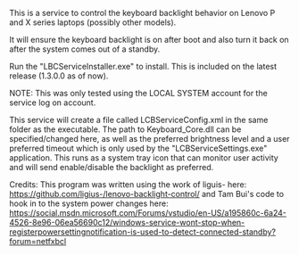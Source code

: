 ﻿This is a service to control the keyboard backlight behavior on Lenovo P and X series laptops (possibly other models).

It will ensure the keyboard backlight is on after boot and also turn it back on after the system comes out of a standby.

Run the "LBCServiceInstaller.exe" to install.  This is included on the latest release (1.3.0.0 as of now).

NOTE: This was only tested using the LOCAL SYSTEM account for the service log on account.

This service will create a file called LCBServiceConfig.xml in the same folder as the executable. The path to
Keyboard_Core.dll can be specified/changed here, as well as the preferred brightness level and a user preferred
timeout which is only used by the "LCBServiceSettings.exe" application.  This runs as a system tray icon that
can monitor user activity and will send enable/disable the backlight as preferred.


Credits:
This program was written using the work of liguis- here: https://github.com/ligius-/lenovo-backlight-control/
and Tam Bui's code to hook in to the system power changes here: 
https://social.msdn.microsoft.com/Forums/vstudio/en-US/a195860c-6a24-4526-8e96-06ea56690c12/windows-service-wont-stop-when-registerpowersettingnotification-is-used-to-detect-connected-standby?forum=netfxbcl